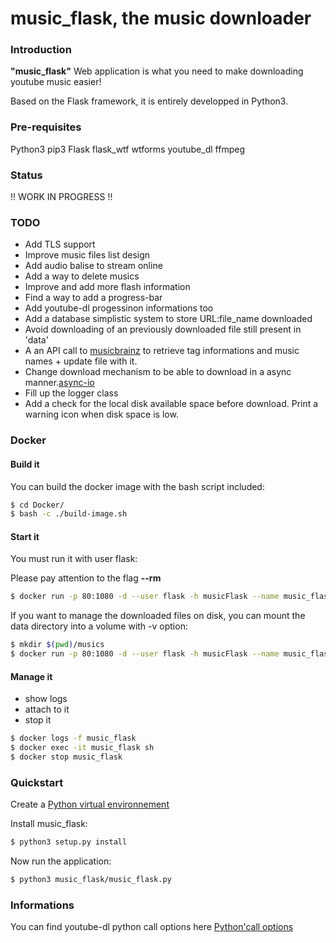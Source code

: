 # music_flask, the music downloader

### Introduction

<b>"music_flask"</b> Web application is what you need to make downloading youtube music easier!

Based on the Flask framework, it is entirely developped in Python3.

### Pre-requisites

<p>
  Python3
  pip3
  Flask
  flask_wtf
  wtforms
  youtube_dl
  ffmpeg
</p>

### Status

!! WORK IN PROGRESS !!

### TODO

- Add TLS support
- Improve music files list design
- Add audio balise to stream online
- Add a way to delete musics
- Improve and add more flash information
- Find a way to add a progress-bar
- Add youtube-dl progessinon informations too
- Add a database simplistic system to store URL:file_name downloaded
- Avoid downloading of an previously downloaded file still present in 'data'
- A an API call to [musicbrainz](https://musicbrainz.org/) to retrieve tag informations and music names + update file with it.
- Change download mechanism to be able to download in a async manner.[async-io](https://docs.python.org/3/library/asyncio.html)
- Fill up the logger class
- Add a check for the local disk available space before download. Print a warning icon when disk space is low.

### Docker

#### Build it

You can build the docker image with the bash script included:

```bash
$ cd Docker/
$ bash -c ./build-image.sh
```

#### Start it

You must run it with user flask:

<aside class="notice">
  Please pay attention to the flag <b>--rm</b>
</aside>

```bash
$ docker run -p 80:1080 -d --user flask -h musicFlask --name music_flask --rm music_flask:latest
```

If you want to manage the downloaded files on disk, you can mount the data directory into a volume
with -v option:

```bash
$ mkdir $(pwd)/musics
$ docker run -p 80:1080 -d --user flask -h musicFlask --name music_flask -v $(pwd)/musics:/home/flask/music_flask/music_flask/data --rm music_flask:latest
```

#### Manage it

  - show logs
  - attach to it
  - stop it

```bash
$ docker logs -f music_flask
$ docker exec -it music_flask sh
$ docker stop music_flask
```


### Quickstart

Create a [Python virtual environnement](https://virtualenv.pypa.io/en/stable/ "Python virtualenv")

Install music_flask:

```bash
$ python3 setup.py install
```

Now run the application:

```bash
$ python3 music_flask/music_flask.py
```

### Informations

You can find youtube-dl python call options here [Python'call options](https://github.com/rg3/youtube-dl/blob/3e4cedf9e8cd3157df2457df7274d0c842421945/youtube_dl/YoutubeDL.py#L137-L312 "Options")
